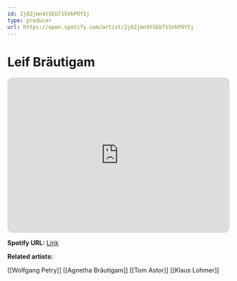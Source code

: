 ```yaml
---
id: 2j8Zjmn4tSEb71SVkPOYIj
type: producer
url: https://open.spotify.com/artist/2j8Zjmn4tSEb71SVkPOYIj
---
```

# Leif Bräutigam

<iframe style="border-radius:12px" src="https://open.spotify.com/embed/artist/2j8Zjmn4tSEb71SVkPOYIj" width="100%" height="352" frameBorder="0" allowfullscreen="" allow="autoplay; clipboard-write; encrypted-media; fullscreen; picture-in-picture" loading="lazy"></iframe>

**Spotify URL:** [Link](https://open.spotify.com/artist/2j8Zjmn4tSEb71SVkPOYIj)

**Related artists:**

[[Wolfgang Petry]]
[[Agnetha Bräutigam]]
[[Tom Astor]]
[[Klaus Lohmer]]
